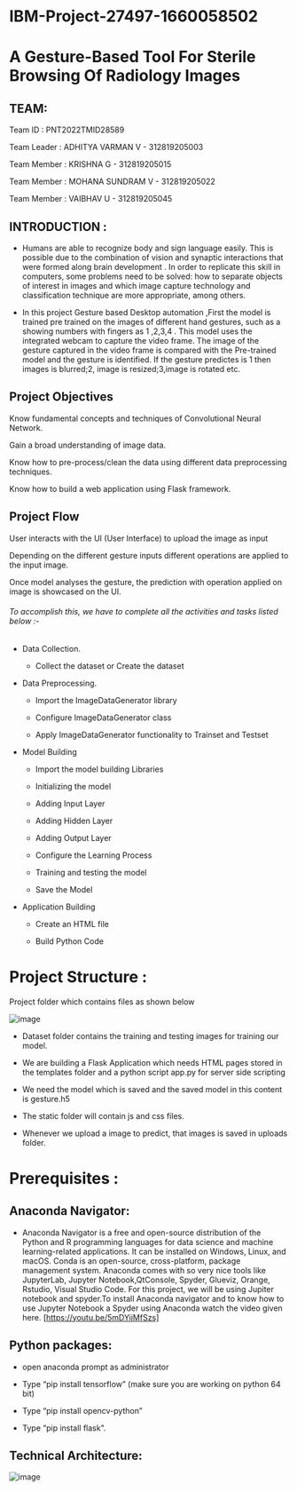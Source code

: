 # **IBM-Project-27497-1660058502**
# **A Gesture-Based Tool For Sterile Browsing Of Radiology Images**
## **TEAM:**

 Team ID : PNT2022TMID28589
 
 Team Leader : ADHITYA VARMAN V - 312819205003

 Team Member : KRISHNA G - 312819205015

 Team Member : MOHANA SUNDRAM V - 312819205022

 Team Member : VAIBHAV U - 312819205045
 
 ## INTRODUCTION :
 
   - Humans are able to recognize body and sign language easily. This is possible due to the combination of vision and synaptic interactions that were formed along brain development . In order to replicate this skill in computers, some problems need to be solved: how to separate objects of interest in images and which image capture technology and classification technique are more appropriate, among others.
   
   - In this project Gesture based Desktop automation ,First the model is trained pre trained on the images of different hand gestures, such as a showing numbers with fingers as 1 ,2,3,4 . This model uses the integrated webcam to capture the video frame. The image of the gesture captured in the video frame is compared with  the Pre-trained model and the gesture is identified. If the gesture predictes is 1 then images is blurred;2, image is resized;3,image is rotated etc.


## Project Objectives 
  Know fundamental concepts and techniques of Convolutional Neural Network.
  
  Gain a broad understanding of image data.
  
  Know how to pre-process/clean the data using different data preprocessing techniques.
  
  Know how to build a web application using Flask framework.
## Project Flow
  User interacts with the UI (User Interface) to upload the image as input

  Depending on the different gesture inputs different operations are applied to the input image.

 Once model analyses the gesture, the prediction with operation applied on image is showcased on the UI.
 
 ###### To accomplish this, we have to complete all the activities and tasks listed below :-

 - Data Collection.

   - Collect the dataset or Create the dataset

 - Data Preprocessing.

    - Import the ImageDataGenerator library

    - Configure ImageDataGenerator class

    - Apply ImageDataGenerator functionality to Trainset and Testset

- Model Building

    - Import the model building Libraries

    - Initializing the model

    - Adding Input Layer

    - Adding Hidden Layer

    - Adding Output Layer

    - Configure the Learning Process

    - Training and testing the model

    - Save the Model

- Application Building

     - Create an HTML file

     - Build Python Code

# Project Structure :

 Project folder which contains files as shown below
 
 ![image](https://user-images.githubusercontent.com/100921448/196021817-7c4bf53a-ce43-49a8-96e4-1a5bf6cc0b3f.png)


   - Dataset folder contains the training and testing images for training our model.

   - We are building a Flask Application which needs  HTML pages stored in the templates folder and a python script app.py for server side scripting

   - We need the model which is saved and the saved model in this content is gesture.h5

   - The static folder will contain js and css files.

   - Whenever we upload a image to predict, that images is saved in uploads folder.

# Prerequisites :

## Anaconda Navigator:

 - Anaconda Navigator is a free and open-source distribution of the Python and R programming languages for data science and machine learning-related applications. It      can be installed on Windows, Linux, and macOS. Conda is an open-source, cross-platform, package management system. Anaconda comes with so very nice tools like          JupyterLab, Jupyter Notebook,QtConsole, Spyder, Glueviz, Orange, Rstudio, Visual Studio Code. For this project, we will be using Jupiter notebook and spyder.To        install Anaconda navigator and to know how to use Jupyter Notebook a Spyder using Anaconda watch the video given here. [https://youtu.be/5mDYijMfSzs]

## Python packages:
  - open anaconda prompt as administrator 

  - Type “pip install tensorflow” (make sure you are working on python 64 bit) 

  - Type “pip install opencv-python”

  - Type “pip install flask".

## Technical Architecture:

![image](https://user-images.githubusercontent.com/100921448/196022303-129fc359-0d5c-451f-953a-b7e71004a709.png)
